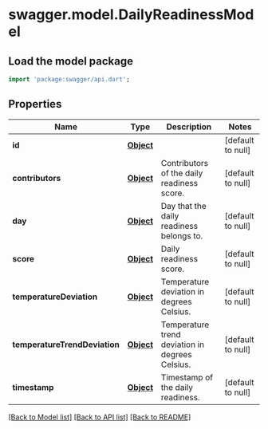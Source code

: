 # swagger.model.DailyReadinessModel

## Load the model package
```dart
import 'package:swagger/api.dart';
```

## Properties
Name | Type | Description | Notes
------------ | ------------- | ------------- | -------------
**id** | [**Object**](Object.md) |  | [default to null]
**contributors** | [**Object**](Object.md) | Contributors of the daily readiness score. | [default to null]
**day** | [**Object**](Object.md) | Day that the daily readiness belongs to. | [default to null]
**score** | [**Object**](Object.md) | Daily readiness score. | [default to null]
**temperatureDeviation** | [**Object**](Object.md) | Temperature deviation in degrees Celsius. | [default to null]
**temperatureTrendDeviation** | [**Object**](Object.md) | Temperature trend deviation in degrees Celsius. | [default to null]
**timestamp** | [**Object**](Object.md) | Timestamp of the daily readiness. | [default to null]

[[Back to Model list]](../README.md#documentation-for-models) [[Back to API list]](../README.md#documentation-for-api-endpoints) [[Back to README]](../README.md)

